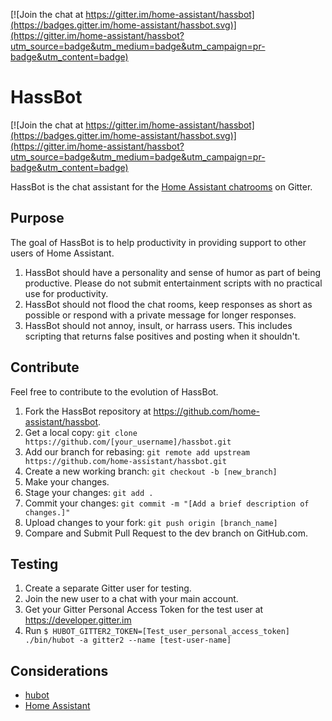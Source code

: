 [![Join the chat at https://gitter.im/home-assistant/hassbot](https://badges.gitter.im/home-assistant/hassbot.svg)](https://gitter.im/home-assistant/hassbot?utm_source=badge&utm_medium=badge&utm_campaign=pr-badge&utm_content=badge)

# HassBot

[![Join the chat at https://gitter.im/home-assistant/hassbot](https://badges.gitter.im/home-assistant/hassbot.svg)](https://gitter.im/home-assistant/hassbot?utm_source=badge&utm_medium=badge&utm_campaign=pr-badge&utm_content=badge)

HassBot is the chat assistant for the [Home Assistant chatrooms](https://gitter.im/home-assistant/home-assistant) on Gitter.

## Purpose

The goal of HassBot is to help productivity in providing support to other users of Home Assistant.
  1. HassBot should have a personality and sense of humor as part of being productive. Please do not submit entertainment scripts with no practical use for productivity.
  2. HassBot should not flood the chat rooms, keep responses as short as possible or respond with a private message for longer responses.
  3. HassBot should not annoy, insult, or harrass users. This includes scripting that returns false positives and posting when it shouldn't.

## Contribute

Feel free to contribute to the evolution of HassBot.
  1. Fork the HassBot repository at https://github.com/home-assistant/hassbot.
  2. Get a local copy: `git clone https://github.com/[your_username]/hassbot.git`
  3. Add our branch for rebasing: `git remote add upstream https://github.com/home-assistant/hassbot.git`
  4. Create a new working branch: `git checkout -b [new_branch]`
  5. Make your changes.
  6. Stage your changes: `git add .`
  7. Commit your changes: `git commit -m "[Add a brief description of changes.]"`
  8. Upload changes to your fork: `git push origin [branch_name]`
  9. Compare and Submit Pull Request to the dev branch on GitHub.com.

## Testing
  1. Create a separate Gitter user for testing.
  2. Join the new user to a chat with your main account.
  3. Get your Gitter Personal Access Token for the test user at https://developer.gitter.im
  4. Run `$ HUBOT_GITTER2_TOKEN=[Test_user_personal_access_token] ./bin/hubot -a gitter2 --name [test-user-name]`

## Considerations
- [hubot](http://hubot.github.com)
- [Home Assistant](https://home-assistant.io)

